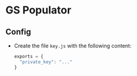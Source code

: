# GS Populator

## Config

- Create the file `key.js` with the following content:
  ```javascript
  exports = {
    "private_key": "..."
  }